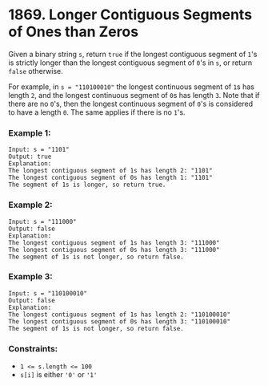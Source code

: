# 1869. Longer Contiguous Segments of Ones than Zeros

Given a binary string `s`, return `true` if the longest contiguous segment of `1`'s is strictly longer than the longest contiguous segment of `0`'s in `s`, or return `false` otherwise.

For example, in `s = "110100010"` the longest continuous segment of `1`s has length `2`, and the longest continuous segment of `0`s has length `3`.
Note that if there are no `0`'s, then the longest continuous segment of `0`'s is considered to have a length `0`. The same applies if there is no `1`'s.

### Example 1:

```
Input: s = "1101"
Output: true
Explanation:
The longest contiguous segment of 1s has length 2: "1101"
The longest contiguous segment of 0s has length 1: "1101"
The segment of 1s is longer, so return true.
```

### Example 2:

```
Input: s = "111000"
Output: false
Explanation:
The longest contiguous segment of 1s has length 3: "111000"
The longest contiguous segment of 0s has length 3: "111000"
The segment of 1s is not longer, so return false.
```

### Example 3:

```
Input: s = "110100010"
Output: false
Explanation:
The longest contiguous segment of 1s has length 2: "110100010"
The longest contiguous segment of 0s has length 3: "110100010"
The segment of 1s is not longer, so return false.
```

### Constraints:

- `1 <= s.length <= 100`
- `s[i]` is either `'0'` or `'1'`
